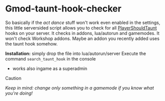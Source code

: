 # Gmod-taunt-hook-checker
So basically if the *act dance* stuff won't work even enabled in the settings, this little serversided script allows you to check for all [PlayerShouldTaunt](https://wiki.facepunch.com/gmod/GM:PlayerShouldTaunt) hooks on your server.
It checks in addons, lua/autorun and gamemodes. It won't check Workshop addons. 
Maybe an addon you recently added uses the taunt hook somehow.

**Installation:** simply drop the file into lua/autorun/server
Execute the command ```search_taunt_hook``` in the console
+ works also ingame as a superadmin

> [!CAUTION]
> *Keep in mind: change only something in a gamemode if you know what you're doing!*
